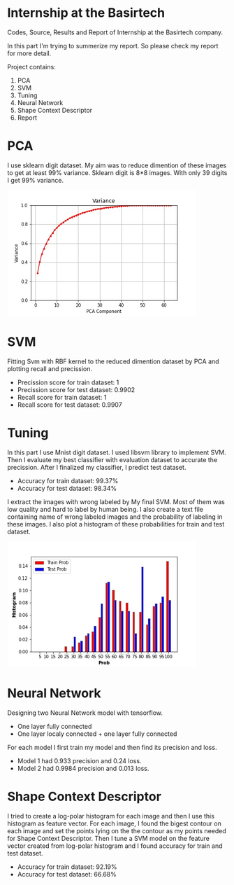 # **Internship at the Basirtech**

Codes, Source, Results and Report of Internship at the Basirtech company.

In this part I'm trying to summerize my report. So please check my report for more detail.

Project contains:
1. PCA
2. SVM
3. Tuning
4. Neural Network
5. Shape Context Descriptor
6. Report

# PCA
I use sklearn digit dataset. My aim was to reduce dimention of these images to get at least 99% variance. Sklearn digit is 8*8 images. With only 39 digits I get 99% variance.

![Variance PCA](images/Variance_PCA.jpg)

# SVM
Fitting Svm  with RBF kernel to the reduced dimention dataset by PCA and plotting recall and precission. 
- Precission score for train dataset: 1
- Precission score for test dataset: 0.9902
- Recall score for train dataset: 1
- Recall score for test dataset: 0.9907

# Tuning
In this part I use Mnist digit dataset. I used ⅼibsvⅿ library to implement SVM. Then I evaluate my best classifier with evaluation dataset to accurate the precission. After I finalized my classifier, I predict test dataset. 
- Accuracy for train dataset: 99.37%
- Accuracy for test dataset: 98.34%

I extract the images with wrong labeled by My final SVM. Most of them was low quality and hard to label by human being. I also create a text file containing name of wrong labeled images and the probability of labeling in these images. I also plot a histogram of these probabilities for train and test dataset.

![Tuning](images/Histogram_of_prob.jpg)

# Neural Network
Designing two Neural Network model with tensorfⅼow.
- One layer fully connected
- One layer localy connected + one layer fully connected

For each model I first train my model and then find its precision and loss. 
- Model 1 had 0.933 precision and 0.24 loss.
- Model 2 had 0.9984 precision and 0.013 loss. 

# Shape Context Descriptor
I tried to create a log-polar histogram for each image and then I use this histogram as feature vector. For each image, I found the bigest contour on each image and set the points lying on the the contour as my points needed for Shape Context Descriptor. Then I tune a SVM model on the feature vector created from log-polar histogram and I found accuracy for train and test dataset. 
- Accuracy for train dataset: 92.19%
- Accuracy for test dataset: 66.68%
